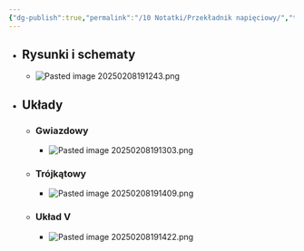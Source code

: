 ```yaml
---
{"dg-publish":true,"permalink":"/10 Notatki/Przekładnik napięciowy/","tags":["wiedza/zettel"]}
---
```


* ## Rysunki i schematy
	* ![Pasted image 20250208191243.png](/img/user/80%20Zasoby/Pasted%20image%2020250208191243.png)
* ## Układy
	* ### Gwiazdowy
		* ![Pasted image 20250208191303.png](/img/user/80%20Zasoby/Pasted%20image%2020250208191303.png)
	* ### Trójkątowy
		* ![Pasted image 20250208191409.png](/img/user/80%20Zasoby/Pasted%20image%2020250208191409.png)
	* ### Układ V
		* ![Pasted image 20250208191422.png](/img/user/80%20Zasoby/Pasted%20image%2020250208191422.png)